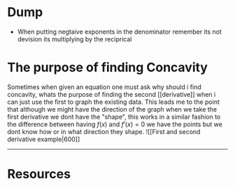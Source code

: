 
# Dump
- When putting negtaive exponents in the denominator remember its not devision its multiplying by the reciprical


# The purpose of finding Concavity
Sometimes when given an equation one must ask why should i find concavity, whats the purpose of finding the second [[derivative]] when i can just use the first to graph the existing data. This leads me to the point that although we might have the direction of the graph when we take the first derivative we dont have the "shape", this works in a similar fashion to the difference between having $f(x)$ and $f'(x)=0$ we have the points but we dont know how or in what direction they shape.
![[First and second derivative example|600]]



---
# Resources 